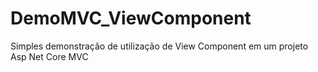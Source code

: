 # DemoMVC_ViewComponent
Simples demonstração de utilização de View Component em um projeto Asp Net Core MVC
